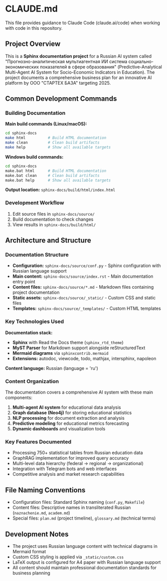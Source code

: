 # CLAUDE.md

This file provides guidance to Claude Code (claude.ai/code) when working with code in this repository.

## Project Overview

This is a **Sphinx documentation project** for a Russian AI system called "Прогнозно-аналитическая мультиагентная ИИ система социально-экономических показателей в сфере образования" (Predictive-Analytical Multi-Agent AI System for Socio-Economic Indicators in Education). The project documents a comprehensive business plan for an innovative AI platform by ООО "СТАРТЕХ БАЗА" targeting 2025.

## Common Development Commands

### Building Documentation

**Main build commands (Linux/macOS):**
```bash
cd sphinx-docs
make html          # Build HTML documentation
make clean         # Clean build artifacts
make help          # Show all available targets
```

**Windows build commands:**
```bash
cd sphinx-docs
make.bat html      # Build HTML documentation
make.bat clean     # Clean build artifacts
make.bat help      # Show all available targets
```

**Output location:** `sphinx-docs/build/html/index.html`

### Development Workflow

1. Edit source files in `sphinx-docs/source/`
2. Build documentation to check changes
3. View results in `sphinx-docs/build/html/`

## Architecture and Structure

### Documentation Structure

- **Configuration:** `sphinx-docs/source/conf.py` - Sphinx configuration with Russian language support
- **Main content:** `sphinx-docs/source/index.rst` - Main documentation entry point
- **Content files:** `sphinx-docs/source/*.md` - Markdown files containing project documentation
- **Static assets:** `sphinx-docs/source/_static/` - Custom CSS and static files
- **Templates:** `sphinx-docs/source/_templates/` - Custom HTML templates

### Key Technologies Used

**Documentation stack:**
- **Sphinx** with Read the Docs theme (`sphinx_rtd_theme`)
- **MyST Parser** for Markdown support alongside reStructuredText
- **Mermaid diagrams** via `sphinxcontrib.mermaid`
- **Extensions:** autodoc, viewcode, todo, mathjax, intersphinx, napoleon

**Content language:** Russian (language = 'ru')

### Content Organization

The documentation covers a comprehensive AI system with these main components:

1. **Multi-agent AI system** for educational data analysis
2. **Graph database (Neo4j)** for storing educational statistics  
3. **NLP processing** for document extraction and analysis
4. **Predictive modeling** for educational metrics forecasting
5. **Dynamic dashboards** and visualization tools

### Key Features Documented

- Processing 750+ statistical tables from Russian education data
- GraphRAG implementation for improved query accuracy
- Multi-level data hierarchy (federal → regional → organizational)
- Integration with Telegram bots and web interfaces
- Competitive analysis and market research capabilities

## File Naming Conventions

- Configuration files: Standard Sphinx naming (`conf.py`, `Makefile`)
- Content files: Descriptive names in transliterated Russian (`naznachenie.md`, `academ.md`)
- Special files: `plan.md` (project timeline), `glossary.md` (technical terms)

## Development Notes

- The project uses Russian language content with technical diagrams in Mermaid format
- Custom CSS styling is applied via `_static/custom.css`
- LaTeX output is configured for A4 paper with Russian language support
- All content should maintain professional documentation standards for business planning